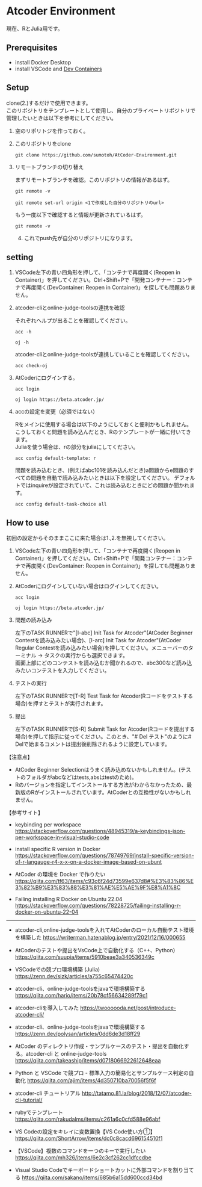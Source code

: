 # Atcoder Environment

現在、RとJulia用です。

## Prerequisites
- install Docker Desktop
- install VSCode and [Dev Containers](https://marketplace.visualstudio.com/items?itemName=ms-vscode-remote.remote-containers)

## Setup

clone(2.)するだけで使用できます。<br>
このリポジトリをテンプレートとして使用し、自分のプライベートリポジトリで管理したいときは以下を参考にしてください。

1. 空のリポリトジを作っておく。

2. このリポジトリをclone
    ```{.shell}
    git clone https://github.com/sumotoh/AtCoder-Environment.git
    ```

3. リモートブランチの切り替え

    まずリモートブランチを確認。このリポジトリの情報があるはず。
    ```{.shell}
    git remote -v
    ```

    ```{.shell}
    git remote set-url origin <1で作成した自分のリポジトリのurl>
    ```

    もう一度以下で確認すると情報が更新されているはず。
    ```{.shell}
    git remote -v
    ```

    4. これでpush先が自分のリポジトリになります。

## setting

1. VSCode左下の青い四角形を押して、「コンテナで再度開く(Reopen in Container)」を押してください。Ctrl+Shift+Pで「開発コンテナー：コンテナで再度開く(DevContainer: Reopen in Container)」を探しても問題ありません。

2. atcoder-cliとonline-judge-toolsの連携を確認

    それぞれヘルプが出ることを確認してください。
    ```{.shell}
    acc -h
    ```

    ```{.shell}
    oj -h
    ```

    atcoder-cliとonline-judge-toolsが連携していることを確認してください。
    ```{.shell}
    acc check-oj
    ```

3. AtCoderにログインする。

    ```{.shell}
    acc login
    ```

    ```{.shell}
    oj login https://beta.atcoder.jp/
    ```

4. accの設定を変更（必須ではない）

    Rをメインに使用する場合は以下のようにしておくと便利かもしれません。
    こうしておくと問題を読み込んだとき、Rのテンプレートが一緒に付いてきます。 <br>
    Juliaを使う場合は、rの部分をjuliaにしてください。
    ```{.shell}
    acc config default-template: r
    ```

    問題を読み込むとき、(例えばabc101を読み込んだとき)a問題からe問題のすべての問題を自動で読み込みたいときは以下を設定してください。
    デフォルトではinquireが設定されていて、これは読み込むときにどの問題か聞かれます。
    ```{.shell}
    acc config default-task-choice all
    ```

## How to use

初回の設定からそのままここに来た場合は1.,2.を無視してください。

1. VSCode左下の青い四角形を押して、「コンテナで再度開く(Reopen in Container)」を押してください。Ctrl+Shift+Pで「開発コンテナー：コンテナで再度開く(DevContainer: Reopen in Container)」を探しても問題ありません。

2. AtCoderにログインしていない場合はログインしてください。

    ```{.shell}
    acc login
    ```

    ```{.shell}
    oj login https://beta.atcoder.jp/
    ```

3. 問題の読み込み

    左下のTASK RUNNERで"[I-abc] Init Task for Atcoder"(AtCoder Beginner Contestを読み込みたい場合)、[I-arc] Init Task for Atcoder"(AtCoder Regular Contestを読み込みたい場合)を押してください。メニューバーのターミナル -> タスクの実行からも選択できます。<br>
    画面上部にどのコンテストを読み込むか聞かれるので、abc300など読み込みたいコンテストを入力してください。

4. テストの実行

    左下のTASK RUNNERで[T-R] Test Task for Atcoder(Rコードをテストする場合)を押すとテストが実行されます。

5. 提出

    左下のTASK RUNNERで[S-R] Submit Task for Atcoder(Rコードを提出する場合)を押して指示に従ってください。このとき、"# Del テスト"のように# Delで始まるコメントは提出後削除されるように設定しています。

【注意点】
- AtCoder Beginner Selectionはうまく読み込めないかもしれません。(テストのフォルダがabcなどはtests,absはtestのため)。
- Rのバージョンを指定してインストールする方法がわからなかったため、最新版のRがインストールされています。AtCoderとの互換性がないかもしれません。

【参考サイト】

- keybinding per workspace
https://stackoverflow.com/questions/48945319/a-keybindings-json-per-workspace-in-visual-studio-code

- install specific R version in Docker
https://stackoverflow.com/questions/78749769/install-specific-version-of-r-langauge-r4-x-x-on-a-docker-image-based-on-ubunt

- AtCoder の環境を Docker で作りたい
https://qiita.com/tf63/items/c93c6f24d73599e637d8#%E3%83%86%E3%82%B9%E3%83%88%E3%81%AE%E5%AE%9F%E8%A1%8C

- Failing installing R Docker on Ubuntu 22.04 
https://stackoverflow.com/questions/78228725/failing-installing-r-docker-on-ubuntu-22-04

--- 

-  atcoder-cli,online-judge-toolsを入れてAtCoderのローカル自動テスト環境を構築した
https://writerman.hatenablog.jp/entry/2021/12/16/000655

-  AtCoderのテストや提出をVsCode上で自動化する（C++、Python）
https://qiita.com/suupia/items/5910beae3a340536349c

-  VSCodeでの競プロ環境構築 (Julia)
https://zenn.dev/sizk/articles/a755c65474420c

-  atcoder-cli、online-judge-toolsをjavaで環境構築する
https://qiita.com/hario/items/20b78cf56634289f79c1

-  atcoder-cliを導入してみた
https://twoooooda.net/post/introduce-atcoder-cli/

-  atcoder-cli、online-judge-toolsをjavaで環境構築する
https://zenn.dev/polysan/articles/0dd6de3d18ff29

-  AtCoder のディレクトリ作成・サンプルケースのテスト・提出を自動化する。atcoder-cli と online-judge-tools
https://qiita.com/takeaship/items/d0718066922612648eaa

-  Python と VSCode で競プロ - 標準入力の簡易化とサンプルケース判定の自動化 
https://qiita.com/ajim/items/4d350710ba70056f5f6f

-  atcoder-cli チュートリアル
http://tatamo.81.la/blog/2018/12/07/atcoder-cli-tutorial/

- rubyでテンプレート
https://qiita.com/rakudalms/items/c261a6c0cfd588e96abf

- VS Codeの設定をキレイに変数置換【VS Code使い方①】
https://qiita.com/ShortArrow/items/dc0c8cacd696154510f1

- 【VSCode】複数のコマンドを一つのキーで実行したい
https://qiita.com/mh326/items/6e2c3cf262cc1dfccdbe

- Visual Studio Codeでキーボードショートカットに外部コマンドを割り当てる
https://qiita.com/sakano/items/685b6a15dd600ccd34bd